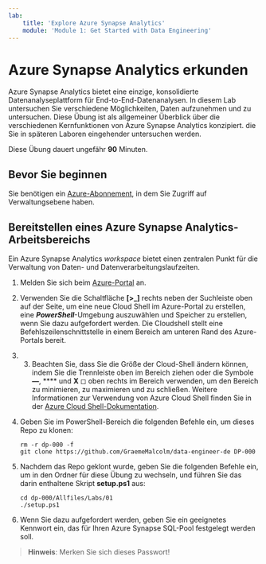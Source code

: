 ```yaml
---
lab:
    title: 'Explore Azure Synapse Analytics'
    module: 'Module 1: Get Started with Data Engineering'
---
```


# Azure Synapse Analytics erkunden

Azure Synapse Analytics bietet eine einzige, konsolidierte Datenanalyseplattform für End-to-End-Datenanalysen. In diesem Lab untersuchen Sie verschiedene Möglichkeiten, Daten aufzunehmen und zu untersuchen. Diese Übung ist als allgemeiner Überblick über die verschiedenen Kernfunktionen von Azure Synapse Analytics konzipiert. die Sie in späteren Laboren eingehender untersuchen werden.

Diese Übung dauert ungefähr **90** Minuten.

## Bevor Sie beginnen

Sie benötigen ein [Azure-Abonnement](https://azure.microsoft.com/free), in dem Sie Zugriff auf Verwaltungsebene haben.

## Bereitstellen eines Azure Synapse Analytics-Arbeitsbereichs

Ein Azure Synapse Analytics *workspace* bietet einen zentralen Punkt für die Verwaltung von Daten- und Datenverarbeitungslaufzeiten. 

1. Melden Sie sich beim [Azure-Portal](https://portal.azure.com) an.
2. Verwenden Sie die Schaltfläche **[>_]** rechts neben der Suchleiste oben auf der Seite, um eine neue Cloud Shell im Azure-Portal zu erstellen, eine ***PowerShell***-Umgebung auszuwählen und Speicher zu erstellen, wenn Sie dazu aufgefordert werden. Die Cloudshell stellt eine Befehlszeilenschnittstelle in einem Bereich am unteren Rand des Azure-Portals bereit.
3. 3. Beachten Sie, dass Sie die Größe der Cloud-Shell ändern können, indem Sie die Trennleiste oben im Bereich ziehen oder die Symbole **—**, **** und **X** ◻ oben rechts im Bereich verwenden, um den Bereich zu minimieren, zu maximieren und zu schließen. Weitere Informationen zur Verwendung von Azure Cloud Shell finden Sie in der [Azure Cloud Shell-Dokumentation](https://docs.microsoft.com/azure/cloud-shell/overview).

4. Geben Sie im PowerShell-Bereich die folgenden Befehle ein, um dieses Repo zu klonen:

    ```
    rm -r dp-000 -f
    git clone https://github.com/GraemeMalcolm/data-engineer-de DP-000
    ```

5. Nachdem das Repo geklont wurde, geben Sie die folgenden Befehle ein, um in den Ordner für diese Übung zu wechseln, und führen Sie das darin enthaltene Skript **setup.ps1** aus:

    ```
    cd dp-000/Allfiles/Labs/01
    ./setup.ps1
    ```

6. Wenn Sie dazu aufgefordert werden, geben Sie ein geeignetes Kennwort ein, das für Ihren Azure Synapse SQL-Pool festgelegt werden soll.

> **Hinweis**: Merken Sie sich dieses Passwort!


